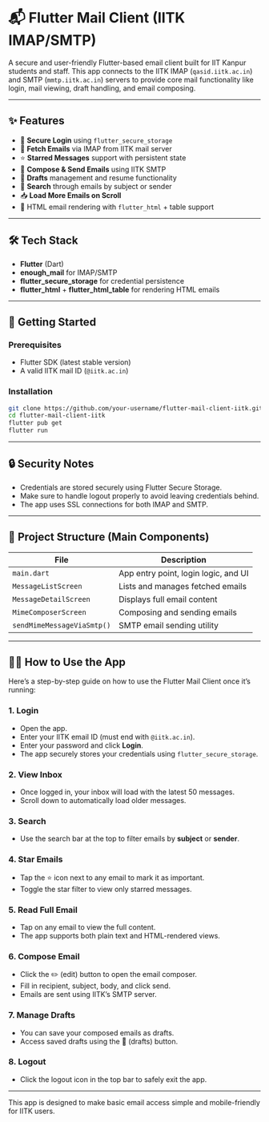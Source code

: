 
# 📬 Flutter Mail Client (IITK IMAP/SMTP)

A secure and user-friendly Flutter-based email client built for IIT Kanpur students and staff. This app connects to the IITK IMAP (`qasid.iitk.ac.in`) and SMTP (`mmtp.iitk.ac.in`) servers to provide core mail functionality like login, mail viewing, draft handling, and email composing.

---

## ✨ Features

- 🔐 **Secure Login** using `flutter_secure_storage`
- 📩 **Fetch Emails** via IMAP from IITK mail server
- ⭐ **Starred Messages** support with persistent state
- 📨 **Compose & Send Emails** using IITK SMTP
- 🧾 **Drafts** management and resume functionality
- 🔎 **Search** through emails by subject or sender
- 📥 **Load More Emails on Scroll**
- 🧵 HTML email rendering with `flutter_html` + table support

---

## 🛠 Tech Stack

- **Flutter** (Dart)
- **enough_mail** for IMAP/SMTP
- **flutter_secure_storage** for credential persistence
- **flutter_html** + **flutter_html_table** for rendering HTML emails

---

## 🚀 Getting Started

### Prerequisites
- Flutter SDK (latest stable version)
- A valid IITK mail ID (`@iitk.ac.in`)

### Installation

```bash
git clone https://github.com/your-username/flutter-mail-client-iitk.git
cd flutter-mail-client-iitk
flutter pub get
flutter run
```

---

## 🔒 Security Notes

- Credentials are stored securely using Flutter Secure Storage.
- Make sure to handle logout properly to avoid leaving credentials behind.
- The app uses SSL connections for both IMAP and SMTP.

---

## 📂 Project Structure (Main Components)

| File | Description |
|------|-------------|
| `main.dart` | App entry point, login logic, and UI |
| `MessageListScreen` | Lists and manages fetched emails |
| `MessageDetailScreen` | Displays full email content |
| `MimeComposerScreen` | Composing and sending emails |
| `sendMimeMessageViaSmtp()` | SMTP email sending utility |

---

## 🧑‍💻 How to Use the App

Here’s a step-by-step guide on how to use the Flutter Mail Client once it’s running:

### 1. **Login**
- Open the app.
- Enter your IITK email ID (must end with `@iitk.ac.in`).
- Enter your password and click **Login**.
- The app securely stores your credentials using `flutter_secure_storage`.

### 2. **View Inbox**
- Once logged in, your inbox will load with the latest 50 messages.
- Scroll down to automatically load older messages.

### 3. **Search**
- Use the search bar at the top to filter emails by **subject** or **sender**.

### 4. **Star Emails**
- Tap the ⭐ icon next to any email to mark it as important.
- Toggle the star filter to view only starred messages.

### 5. **Read Full Email**
- Tap on any email to view the full content.
- The app supports both plain text and HTML-rendered views.

### 6. **Compose Email**
- Click the ✏️ (edit) button to open the email composer.
- Fill in recipient, subject, body, and click send.
- Emails are sent using IITK’s SMTP server.

### 7. **Manage Drafts**
- You can save your composed emails as drafts.
- Access saved drafts using the 📄 (drafts) button.

### 8. **Logout**
- Click the logout icon in the top bar to safely exit the app.

---

This app is designed to make basic email access simple and mobile-friendly for IITK users.

